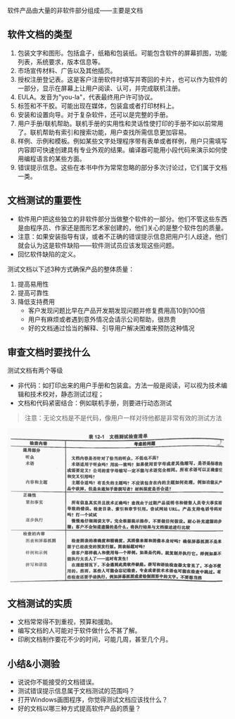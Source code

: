 软件产品由大量的非软件部分组成——主要是文档

## 软件文档的类型
1. 包装文字和图形。包括盒子，纸箱和包装纸。可能包含软件的屏幕抓图，功能列表，系统要求，版本信息等。
2. 市场宣传材料、广告以及其他插页。
3. 授权注册登记表。这是客户注册软件时填写并寄回的卡片，也可以作为软件的一部分，显示在屏幕上让用户阅读、认可，并完成联机注册。
4. EULA。发音为"you-la"，代表最终用户许可协议。
5. 标签和不干胶。可能出现在媒体，包装盒或者打印材料上。
6. 安装和设置向导。对于复杂软件，还可以是完整的手册。
7. 用户手册/联机帮助。联机手册的实用性和灵话性使打印的手册不如以前常用了。联机帮助有索引和搜索功能，用户查找所需信息更加容易。
8. 样例、示例和模板。例如某些文字处理程序带有表单或者样例，用户只需填写内容即可快速创建具有专业外观的结果。编译器可能用小段代码来演示如何使用编程语言的某些方面。
9. 错误提示信息。这些在本书中作为常常忽略的部分多次讨论过，它们属于文档一类。


## 文档测试的重要性
- 软件用户把这些独立的非软件部分当做整个软件的一部分。他们不管这些东西是由程序员、作家还是图形艺术家创建的，他们关心的是整个软件包的质量。
- 注意：如果安装指导有误，或者不正确的错误提示信息把用户引人歧途，他们就会认为这是软件缺陷——软件测试员应该发现这些问题。
- 回忆软件缺陷的定义。

测试文档以下述3种方式确保产品的整体质量：
1. 提高易用性
2. 提高可靠性
3. 降低支持费用
   - 客户发现问题比早在产品开发期发现问题并修复费用高10到100倍
   - 用户有麻烦或者遇到意外情况会请示公司帮助，很昂贵
   - 好的文档通过恰当的解释、引导用户解决困难来预防这种情况


## 审查文档时要找什么
测试文档有两个等级
- 非代码：如打印出来的用户手册和包装盒。方法一般是阅读，可以视为技术编辑和技术校对，静态测试过程；     
- 文档和代码紧密结合：例如联机手册，则要进行动态测试

> 注意：无论文档是不是代码，像用户一样对待他都是非常有效的测试方法

![1671154899979](image/17文档测试/1671154899979.png)


## 文档测试的实质
- 文档常常得不到重视，预算和援助。
- 编写文档的人可能对于软件做什么不甚了解。
- 印刷文档制作要花不少的时间，可能几周，甚至几个月。


## 小结&小测验
- 说说你不能接受的文档错误。
- 测试错误提示信息属于文档测试的范围吗？
- 打开Windows画图程序，你觉得测试文档应该找什么？
- 好的文档以哪三种方式提高软件产品的质量？
